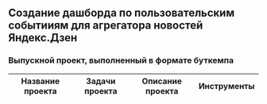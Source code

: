 <h2 align="left">Создание дашборда по пользовательским событииям для агрегатора новостей Яндекс.Дзен<br />
<h3 align="left">Выпускной проект, выполненный в формате буткемпа </h3>

| Название проекта      |Задачи проекта   |Описание проекта      |Инструменты    |
|-------------        |-------------    | -------------        | -------------          | 
